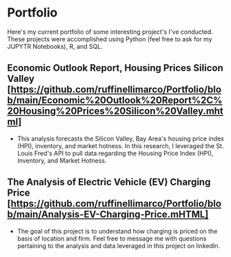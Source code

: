 # Portfolio
Here's my current portfolio of some interesting project's I've conducted. These projects were accomplished using Python (feel free to ask for my JUPYTR Notebooks), R, and SQL. 

## Economic Outlook Report, Housing Prices Silicon Valley [https://github.com/ruffinellimarco/Portfolio/blob/main/Economic%20Outlook%20Report%2C%20Housing%20Prices%20Silicon%20Valley.mhtml]
* This analysis forecasts the Silicon Valley, Bay Area's housing price index (HPI), inventory, and market hotness. In this research, I leveraged the St. Louis Fred's API to pull data regarding the Housing Price Index (HPI), Inventory, and Market Hotness. 

## The Analysis of Electric Vehicle (EV) Charging Price [https://github.com/ruffinellimarco/Portfolio/blob/main/Analysis-EV-Charging-Price.mHTML]
* The goal of this project is to understand how charging is priced on the basis of location and firm. Feel free to message me with questions pertaining to the analysis and data leveraged in this project on linkedIn.
